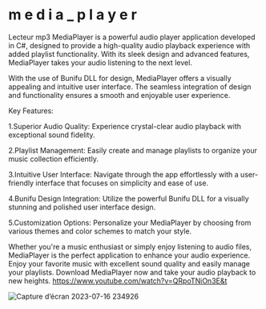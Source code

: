 # m e d i a _ p l a y e r
Lecteur mp3
MediaPlayer is a powerful audio player application developed in C#, designed to provide a high-quality audio playback experience with added playlist functionality. With its sleek design and advanced features, MediaPlayer takes your audio listening to the next level.

With the use of Bunifu DLL for design, MediaPlayer offers a visually appealing and intuitive user interface. The seamless integration of design and functionality ensures a smooth and enjoyable user experience.

Key Features:

1.Superior Audio Quality: Experience crystal-clear audio playback with exceptional sound fidelity.

2.Playlist Management: Easily create and manage playlists to organize your music collection efficiently.

3.Intuitive User Interface: Navigate through the app effortlessly with a user-friendly interface that focuses on simplicity and ease of use.

4.Bunifu Design Integration: Utilize the powerful Bunifu DLL for a visually stunning and polished user interface design.

5.Customization Options: Personalize your MediaPlayer by choosing from various themes and color schemes to match your style.

Whether you're a music enthusiast or simply enjoy listening to audio files, MediaPlayer is the perfect application to enhance your audio experience. Enjoy your favorite music with excellent sound quality and easily manage your playlists. Download MediaPlayer now and take your audio playback to new heights.
 
https://www.youtube.com/watch?v=QRpoTNiOn3E&t

 ![Capture d’écran 2023-07-16 234926](https://github.com/ChiccOussama/media_player/assets/36731728/457e2b20-7db7-47e7-8545-e63aca5c0e17)
